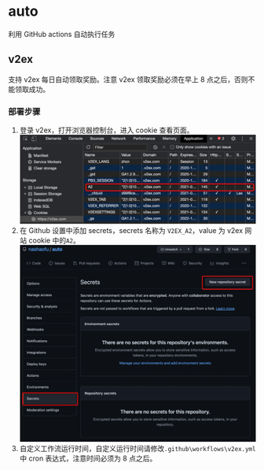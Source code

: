 # auto

利用 GitHub actions 自动执行任务

## v2ex

支持 v2ex 每日自动领取奖励。注意 v2ex 领取奖励必须在早上 8 点之后，否则不能领取成功。

### 部署步骤

1. 登录 v2ex，打开浏览器控制台，进入 cookie 查看页面。![v2ex-cookie](./images/v2ex-cookie.jpg)
2. 在 Github 设置中添加 secrets，secrets 名称为 `V2EX_A2`，value 为 v2ex 网站 cookie 中的`A2`。![v2ex-secrets](./images/v2ex-secrets.jpg)
3. 自定义工作流运行时间，自定义运行时间请修改`.github\workflows\v2ex.yml`中 cron 表达式，注意时间必须为 8 点之后。
